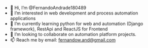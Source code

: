 - 👋 Hi, I’m @FernandoAndrade180489
- 👀 I’m interested in web development and process automation applications
- 🌱 I’m currently learning python for web and automation (Django framework), RestApi and ReactJS for Frontend
- 💞️ I’m looking to collaborate on automation platform projects.
- 📫 Reach me by email: fernandow.and@gmail.com

<!---
FernandoAndrade180489/FernandoAndrade180489 is a ✨ special ✨ repository because its `README.md` (this file) appears on your GitHub profile.
You can click the Preview link to take a look at your changes.
--->
